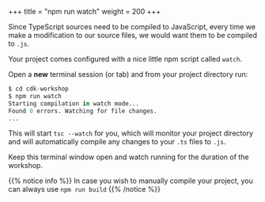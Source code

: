 +++
title = "npm run watch"
weight = 200
+++

Since TypeScript sources need to be compiled to JavaScript, every time we make
a modification to our source files, we would want them to be compiled to `.js`.

Your project comes configured with a nice little npm script called `watch`.

Open a __new__ terminal session (or tab) and from your project directory run:

```s
$ cd cdk-workshop
$ npm run watch
Starting compilation in watch mode...
Found 0 errors. Watching for file changes.
...
```

This will start `tsc --watch` for you, which will monitor your project
directory and will automatically compile any changes to your `.ts` files to `.js`.

Keep this terminal window open and watch running for the duration of the workshop.

{{% notice info %}}
In case you wish to manually compile your project, you can always use `npm run build`
{{% /notice %}}

